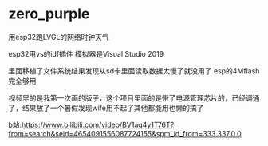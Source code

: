 # zero_purple
用esp32跑LVGL的网络时钟天气

esp32用vs的idf插件  模拟器是Visual Studio 2019

里面移植了文件系统结果发现从sd卡里面读取数据太慢了就没用了 esp的4Mflash完全够用

视频里的是我第一次画的版子，这个项目里面的是带了电源管理芯片的，已经调通了，结果放了一个暑假发现wife用不起了其他都能用也懒的搞了

b站:https://www.bilibili.com/video/BV1aq4y1T76T?from=search&seid=4654091556087724155&spm_id_from=333.337.0.0
